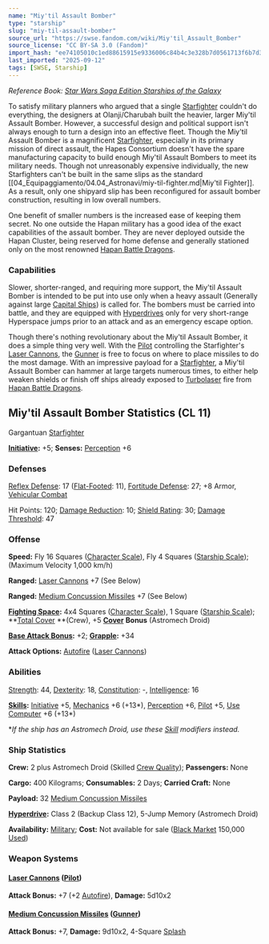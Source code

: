 ```yaml
---
name: "Miy'til Assault Bomber"
type: "starship"
slug: "miy-til-assault-bomber"
source_url: "https://swse.fandom.com/wiki/Miy'til_Assault_Bomber"
source_license: "CC BY-SA 3.0 (Fandom)"
import_hash: "ee74105010c1ed88615915e9336006c84b4c3e328b7d0561713f6b7d32b5f371"
last_imported: "2025-09-12"
tags: [SWSE, Starship]
---
```

*Reference Book: [Star Wars Saga Edition Starships of the Galaxy](https://swse.fandom.com/wiki/Star_Wars_Saga_Edition_Starships_of_the_Galaxy)*

To satisfy military planners who argued that a single [Starfighter](https://swse.fandom.com/wiki/Starfighter) couldn't do everything, the designers at Olanji/Charubah built the heavier, larger Miy'til Assault Bomber. However, a successful design and political support isn't always enough to turn a design into an effective fleet. Though the Miy'til Assault Bomber is a magnificent [Starfighter](https://swse.fandom.com/wiki/Starfighter), especially in its primary mission of direct assault, the Hapes Consortium doesn't have the spare manufacturing capacity to build enough Miy'til Assault Bombers to meet its military needs. Though not unreasonably expensive individually, the new Starfighters can't be built in the same slips as the standard [[04_Equipaggiamento/04.04_Astronavi/miy-til-fighter.md|Miy'til Fighter]]. As a result, only one shipyard slip has been reconfigured for assault bomber construction, resulting in low overall numbers.

One benefit of smaller numbers is the increased ease of keeping them secret. No one outside the Hapan military has a good idea of the exact capabilities of the assault bomber. They are never deployed outside the Hapan Cluster, being reserved for home defense and generally stationed only on the most renowned [Hapan Battle Dragons](https://swse.fandom.com/wiki/Hapan_Battle_Dragons).

### Capabilities
Slower, shorter-ranged, and requiring more support, the Miy'til Assault Bomber is intended to be put into use only when a heavy assault (Generally against large [Capital Ships](https://swse.fandom.com/wiki/Capital_Ships)) is called for. The bombers must be carried into battle, and they are equipped with [Hyperdrives](https://swse.fandom.com/wiki/Hyperdrives) only for very short-range Hyperspace jumps prior to an attack and as an emergency escape option.

Though there's nothing revolutionary about the Miy'til Assault Bomber, it does a simple thing very well. With the [Pilot](https://swse.fandom.com/wiki/Pilot_(Vehicle_Combat)) controlling the Starfighter's [Laser Cannons](https://swse.fandom.com/wiki/Laser_Cannons), the [Gunner](https://swse.fandom.com/wiki/Gunner) is free to focus on where to place missiles to do the most damage. With an impressive payload for a [Starfighter](https://swse.fandom.com/wiki/Starfighter), a Miy'til Assault Bomber can hammer at large targets numerous times, to either help weaken shields or finish off ships already exposed to [Turbolaser](https://swse.fandom.com/wiki/Turbolaser) fire from [Hapan Battle Dragons](https://swse.fandom.com/wiki/Hapan_Battle_Dragons).

## Miy'til Assault Bomber Statistics (CL 11)
Gargantuan [Starfighter](https://swse.fandom.com/wiki/Starfighter)

**[Initiative](https://swse.fandom.com/wiki/Initiative):** +5; **Senses:** [Perception](https://swse.fandom.com/wiki/Perception) +6
### Defenses
[Reflex Defense](https://swse.fandom.com/wiki/Reflex_Defense_(Vehicles)): 17 ([Flat-Footed](https://swse.fandom.com/wiki/Flat-Footed): 11), [Fortitude Defense](https://swse.fandom.com/wiki/Fortitude_Defense_(Vehicles)): 27; +8 Armor, [Vehicular Combat](https://swse.fandom.com/wiki/Vehicular_Combat)

Hit Points: 120; [Damage Reduction](https://swse.fandom.com/wiki/Damage_Reduction): 10; [Shield Rating](https://swse.fandom.com/wiki/Shield_Rating): 30; [Damage Threshold](https://swse.fandom.com/wiki/Damage_Threshold_(Vehicles)): 47
### Offense
**Speed:** Fly 16 Squares ([Character Scale](https://swse.fandom.com/wiki/Character_Scale)), Fly 4 Squares ([Starship Scale](https://swse.fandom.com/wiki/Starship_Scale)); (Maximum Velocity 1,000 km/h)

**Ranged:** [Laser Cannons](https://swse.fandom.com/wiki/Laser_Cannons) +7 (See Below)

**Ranged:** [Medium Concussion Missiles](https://swse.fandom.com/wiki/Medium_Concussion_Missiles) +7 (See Below)

**[Fighting Space](https://swse.fandom.com/wiki/Fighting_Space):** 4x4 Squares ([Character Scale](https://swse.fandom.com/wiki/Character_Scale)), 1 Square ([Starship Scale](https://swse.fandom.com/wiki/Starship_Scale)); **[Total Cover](https://swse.fandom.com/wiki/Total_Cover) **(Crew), +5 [**Cover**](https://swse.fandom.com/wiki/Cover) **Bonus** (Astromech Droid)

**[Base Attack Bonus](https://swse.fandom.com/wiki/Base_Attack_Bonus):** +2; **[Grapple](https://swse.fandom.com/wiki/Grapple):** +34

**Attack Options:** [Autofire](https://swse.fandom.com/wiki/Autofire_(Vehicle_Combat)) ([Laser Cannons](https://swse.fandom.com/wiki/Laser_Cannons))
### Abilities
[Strength](https://swse.fandom.com/wiki/Strength): 44, [Dexterity](https://swse.fandom.com/wiki/Dexterity): 18, [Constitution](https://swse.fandom.com/wiki/Constitution): -, [Intelligence](https://swse.fandom.com/wiki/Intelligence): 16

**[Skills](https://swse.fandom.com/wiki/Skills):** [Initiative](https://swse.fandom.com/wiki/Initiative) +5, [Mechanics](https://swse.fandom.com/wiki/Mechanics) +6 (+13*), [Perception](https://swse.fandom.com/wiki/Perception) +6, [Pilot](https://swse.fandom.com/wiki/Pilot) +5, [Use Computer](https://swse.fandom.com/wiki/Use_Computer) +6 (+13*)

**If the ship has an Astromech Droid, use these [Skill](https://swse.fandom.com/wiki/Skill) modifiers instead.*
### Ship Statistics
**Crew:** 2 plus Astromech Droid (Skilled [Crew Quality](https://swse.fandom.com/wiki/Crew_Quality)); **Passengers:** None

**Cargo:** 400 Kilograms; **Consumables:** 2 Days; **Carried Craft:** None

**Payload:** 32 [Medium Concussion Missiles](https://swse.fandom.com/wiki/Medium_Concussion_Missiles)

**[Hyperdrive](https://swse.fandom.com/wiki/Hyperdrive):** Class 2 (Backup Class 12), 5-Jump Memory (Astromech Droid)

**Availability:** [Military](https://swse.fandom.com/wiki/Military); **Cost:** Not available for sale ([Black Market](https://swse.fandom.com/wiki/Black_Market) 150,000 [Used](https://swse.fandom.com/wiki/Used))
### Weapon Systems
#### **[Laser Cannons](https://swse.fandom.com/wiki/Laser_Cannons) ([Pilot](https://swse.fandom.com/wiki/Pilot_(Vehicle_Combat)))**
**Attack Bonus:** +7 (+2 [Autofire](https://swse.fandom.com/wiki/Autofire_(Vehicle_Combat))), **Damage:** 5d10x2
#### **[Medium Concussion Missiles](https://swse.fandom.com/wiki/Medium_Concussion_Missiles) ([Gunner](https://swse.fandom.com/wiki/Gunner))**
**Attack Bonus:** +7, **Damage:** 9d10x2, 4-Square [Splash](https://swse.fandom.com/wiki/Splash)